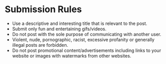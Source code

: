# Submission Rules
- Use a descriptive and interesting title that is relevant to the post.
- Submit only fun and entertaining gifs/videos.
- Do not post with the sole purpose of communicating with another user.
- Violent, nude, pornographic, racist, excessive profanity or generally illegal posts are forbidden.
- Do not post promotional content/advertisements including links to your website or images with watermarks from other websites.
